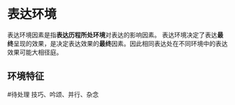# 表达环境
表达环境因素是指**表达历程所处环境**对表达的影响因素。
表达环境决定了表达**最终**呈现的效果，是决定表达效果的**最终**因素。因此相同表达处在不同环境中的表达效果可能大相径庭。
## 环境特征
#待处理 技巧、吟颂、并行、杂念
